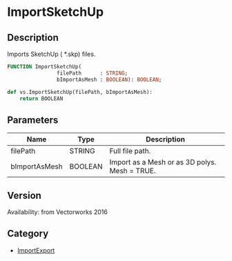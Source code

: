 # ImportSketchUp

## Description
Imports SketchUp ( *.skp)  files.

```pascal
FUNCTION ImportSketchUp(
				filePath      : STRING;
				bImportAsMesh : BOOLEAN): BOOLEAN;
```

```python
def vs.ImportSketchUp(filePath, bImportAsMesh):
    return BOOLEAN
```

## Parameters
|Name|Type|Description|
|---|---|---|
|filePath|STRING|Full file path.|
|bImportAsMesh|BOOLEAN|Import as a Mesh or as 3D polys. Mesh = TRUE.|

## Version
Availability: from Vectorworks 2016

## Category
* [ImportExport](../Categories/ImportExport.md)
